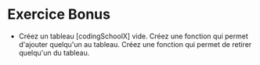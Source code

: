 # Exercice Bonus 

- Créez un tableau [codingSchoolX] vide. Créez une fonction qui permet d'ajouter quelqu'un au tableau. Créez une fonction qui permet de retirer quelqu'un du tableau.